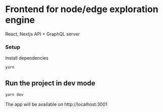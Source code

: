 # Frontend for node/edge exploration engine

React, Nextjs API + GraphQL server

### Setup

Install dependencies

```bash
yarn
```

## Run the project in dev mode

```bash
yarn dev
```
The app will be available on http://localhost:3001
